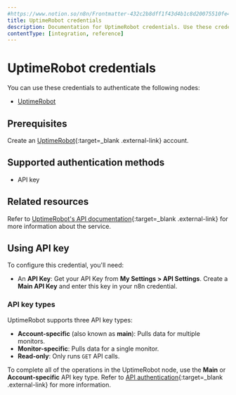```yaml
---
#https://www.notion.so/n8n/Frontmatter-432c2b8dff1f43d4b1c8d20075510fe4
title: UptimeRobot credentials
description: Documentation for UptimeRobot credentials. Use these credentials to authenticate UptimeRobot in n8n, a workflow automation platform.
contentType: [integration, reference]
---
```


# UptimeRobot credentials

You can use these credentials to authenticate the following nodes:

- [UptimeRobot](/integrations/builtin/app-nodes/n8n-nodes-base.uptimerobot.md)

## Prerequisites

Create an [UptimeRobot](https://uptimerobot.com/){:target=_blank .external-link} account.

## Supported authentication methods

- API key

## Related resources

Refer to [UptimeRobot's API documentation](https://uptimerobot.com/api/){:target=_blank .external-link} for more information about the service.

## Using API key

To configure this credential, you'll need:

- An **API Key**: Get your API Key from **My Settings > API Settings**. Create a **Main API Key** and enter this key in your n8n credential.

### API key types

UptimeRobot supports three API key types:

- **Account-specific** (also known as **main**): Pulls data for multiple monitors.
- **Monitor-specific**: Pulls data for a single monitor.
- **Read-only**: Only runs `GET` API calls.

To complete all of the operations in the UptimeRobot node, use the **Main** or **Account-specific** API key type. Refer to [API authentication](https://uptimerobot.com/api/#auth){:target=_blank .external-link} for more information.
